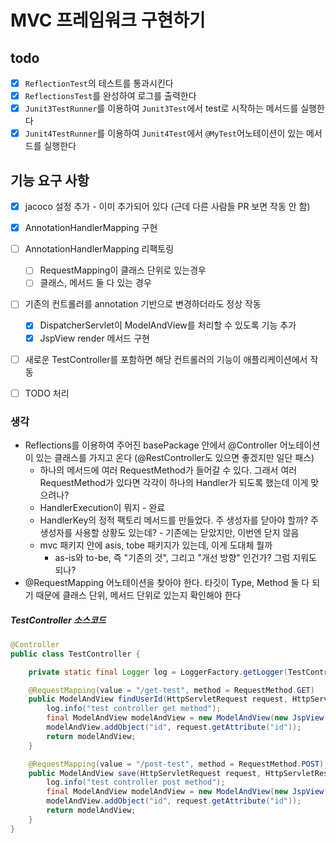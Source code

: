 # MVC 프레임워크 구현하기

## todo
- [x] `ReflectionTest`의 테스트를 통과시킨다
- [x] `ReflectionsTest`를 완성하여 로그를 출력한다
- [x] `Junit3TestRunner`를 이용하여 `Junit3Test`에서 test로 시작하는 메서드를 실행한다
- [x] `Junit4TestRunner`를 이용하여 `Junit4Test`에서 `@MyTest`어노테이션이 있는 메서드를 실행한다

## 기능 요구 사항

- [x] jacoco 설정 추가 - 이미 추가되어 있다 (근데 다른 사람들 PR 보면 작동 안 함)

- [x] AnnotationHandlerMapping 구현
- [ ] AnnotationHandlerMapping 리팩토링
  - [ ] RequestMapping이 클래스 단위로 있는경우
  - [ ] 클래스, 메서드 둘 다 있는 경우

- [ ] 기존의 컨트롤러를 annotation 기반으로 변경하더라도 정상 작동
  - [x] DispatcherServlet이 ModelAndView를 처리할 수 있도록 기능 추가
  - [x] JspView render 메서드 구현
- [ ] 새로운 TestController를 포함하면 해당 컨트롤러의 기능이 애플리케이션에서 작동

- [ ] TODO 처리

### 생각
* Reflections를 이용하여 주어진 basePackage 안에서 @Controller 어노테이션이 있는 클래스를 가지고 온다 (@RestController도 있으면 좋겠지만 일단 패스)
  * 하나의 메서드에 여러 RequestMethod가 들어갈 수 있다. 그래서 여러 RequestMethod가 있다면 각각이 하나의 Handler가 되도록 했는데 이게 맞으려나?
  * HandlerExecution이 뭐지 - 완료
  * HandlerKey의 정적 팩토리 메서드를 만들었다. 주 생성자를 닫아야 할까? 주 생성자를 사용할 상황도 있는데? - 기존에는 닫았지만, 이번엔 닫지 않음
  * mvc 패키지 안에 asis, tobe 패키지가 있는데, 이게 도대체 뭘까
    * as-is와 to-be, 즉 "기존의 것", 그리고 "개선 방향" 인건가? 그럼 지워도 되나?
* @RequestMapping 어노테이션을 찾아야 한다. 타깃이 Type, Method 둘 다 되기 때문에 클래스 단위, 메서드 단위로 있는지 확인해야 한다

##### TestController 소스코드

```java
@Controller
public class TestController {

    private static final Logger log = LoggerFactory.getLogger(TestController.class);

    @RequestMapping(value = "/get-test", method = RequestMethod.GET)
    public ModelAndView findUserId(HttpServletRequest request, HttpServletResponse response) {
        log.info("test controller get method");
        final ModelAndView modelAndView = new ModelAndView(new JspView("/get-test.jsp"));
        modelAndView.addObject("id", request.getAttribute("id"));
        return modelAndView;
    }

    @RequestMapping(value = "/post-test", method = RequestMethod.POST)
    public ModelAndView save(HttpServletRequest request, HttpServletResponse response) {
        log.info("test controller post method");
        final ModelAndView modelAndView = new ModelAndView(new JspView("/post-test.jsp"));
        modelAndView.addObject("id", request.getAttribute("id"));
        return modelAndView;
    }
}
```
